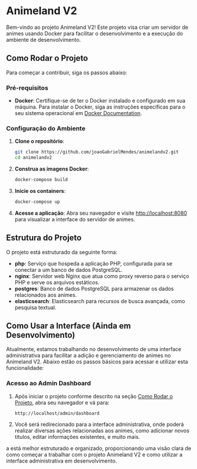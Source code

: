 # Animeland V2

Bem-vindo ao projeto Animeland V2! Este projeto visa criar um servidor de animes usando Docker para facilitar o desenvolvimento e a execução do ambiente de desenvolvimento.

## Como Rodar o Projeto

Para começar a contribuir, siga os passos abaixo:

### Pré-requisitos

- **Docker**: Certifique-se de ter o Docker instalado e configurado em sua máquina. Para instalar o Docker, siga as instruções específicas para o seu sistema operacional em [Docker Documentation](https://docs.docker.com/get-docker/).

### Configuração do Ambiente

1. **Clone o repositório**:
    ```bash
    git clone https://github.com/joaoGabrielMendes/animelandv2.git
    cd animelandv2
    ```

2. **Construa as imagens Docker**:
    ```bash
    docker-compose build
    ```

3. **Inicie os containers**:
    ```bash
    docker-compose up
    ```

4. **Acesse a aplicação**:
    Abra seu navegador e visite [http://localhost:8080](http://localhost:8080) para visualizar a interface do servidor de animes.

## Estrutura do Projeto

O projeto está estruturado da seguinte forma:

- **php**: Serviço que hospeda a aplicação PHP, configurada para se conectar a um banco de dados PostgreSQL.
- **nginx**: Servidor web Nginx que atua como proxy reverso para o serviço PHP e serve os arquivos estáticos.
- **postgres**: Banco de dados PostgreSQL para armazenar os dados relacionados aos animes.
- **elasticsearch**: Elasticsearch para recursos de busca avançada, como pesquisa textual.

## Como Usar a Interface (Ainda em Desenvolvimento)

Atualmente, estamos trabalhando no desenvolvimento de uma interface administrativa para facilitar a adição e gerenciamento de animes no Animeland V2. Abaixo estão os passos básicos para acessar e utilizar esta funcionalidade:

### Acesso ao Admin Dashboard

1. Após iniciar o projeto conforme descrito na seção [Como Rodar o Projeto](#como-rodar-o-projeto), abra seu navegador e vá para:
   ```
   http://localhost/admin/dashboard
   ```

2. Você será redirecionado para a interface administrativa, onde poderá realizar diversas ações relacionadas aos animes, como adicionar novos títulos, editar informações existentes, e muito mais.

a está melhor estruturado e organizado, proporcionando uma visão clara de como começar a trabalhar com o projeto Animeland V2 e como utilizar a interface administrativa em desenvolvimento.
